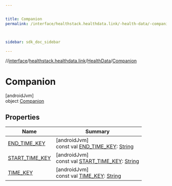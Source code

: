 ```yaml
---


title: Companion
permalink: /interface/healthstack.healthdata.link/-health-data/-companion/index.html



sidebar: sdk_doc_sidebar

---
```



//[interface](/hl_interface.html)/[healthstack.healthdata.link](../../index.html)/[HealthData](../index.html)/[Companion](index.html)



# Companion



[androidJvm]\
object [Companion](index.html)



## Properties


| Name | Summary |
|---|---|
| [END_TIME_KEY](-e-n-d_-t-i-m-e_-k-e-y.html) | [androidJvm]<br>const val [END_TIME_KEY](-e-n-d_-t-i-m-e_-k-e-y.html): [String](https://kotlinlang.org/api/latest/jvm/stdlib/kotlin/-string/index.html) |
| [START_TIME_KEY](-s-t-a-r-t_-t-i-m-e_-k-e-y.html) | [androidJvm]<br>const val [START_TIME_KEY](-s-t-a-r-t_-t-i-m-e_-k-e-y.html): [String](https://kotlinlang.org/api/latest/jvm/stdlib/kotlin/-string/index.html) |
| [TIME_KEY](-t-i-m-e_-k-e-y.html) | [androidJvm]<br>const val [TIME_KEY](-t-i-m-e_-k-e-y.html): [String](https://kotlinlang.org/api/latest/jvm/stdlib/kotlin/-string/index.html) |



